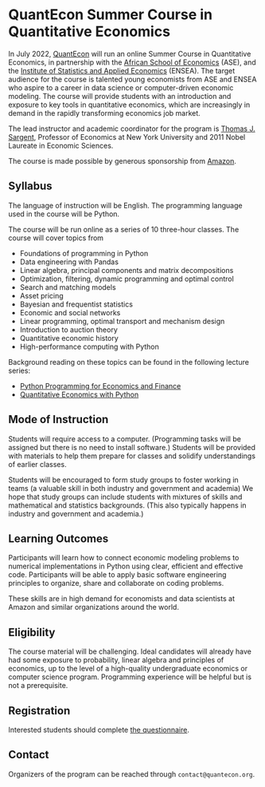 # QuantEcon Summer Course in Quantitative Economics

In July 2022, [QuantEcon](https://quantecon.org/)  will run an online Summer
Course in Quantitative Economics, in partnership with the [African School of
Economics](https://africanschoolofeconomics.com/) (ASE), and the [Institute of
Statistics and Applied Economics](https://ensea.ed.ci/en/) (ENSEA).  The
target audience for the course is talented young economists from ASE and ENSEA
who aspire to a career in data science or computer-driven economic
modeling.  The course will provide students with an introduction and exposure
to key tools in quantitative economics, which are increasingly in demand in
the rapidly transforming economics job market.

The lead instructor and academic coordinator for the program is [Thomas J.
Sargent](http://www.tomsargent.com/), Professor of Economics at New York
University and 2011 Nobel Laureate in Economic Sciences.

The course is made possible by generous sponsorship from [Amazon](https://www.amazon.com/).

## Syllabus

The language of instruction will be English.  The programming language used in
the course will be Python.

The course will be run online as a series of 10 three-hour classes.  The
course will cover topics from 

* Foundations of programming in Python
* Data engineering with Pandas
* Linear algebra, principal components and matrix decompositions
* Optimization, filtering, dynamic programming and optimal control
* Search and matching models
* Asset pricing
* Bayesian and frequentist statistics
* Economic and social networks
* Linear programming, optimal transport and mechanism design
* Introduction to auction theory
* Quantitative economic history
* High-performance computing with Python

Background reading on these topics can be found in the following lecture
series:

* [Python Programming for Economics and Finance](https://python-programming.quantecon.org/intro.html)
* [Quantitative Economics with Python](https://python.quantecon.org/intro.html)


## Mode of Instruction

Students will require access to a computer.  (Programming tasks will be
assigned but there is no need to install software.) Students will be provided
with materials to help them prepare for classes and solidify understandings of
earlier classes.  

Students will be encouraged to form study groups to foster working in teams (a
valuable skill in both industry and government and academia) We hope that
study groups can include students with mixtures of skills and mathematical and
statistics backgrounds. (This also typically happens in industry and
government and academia.)


## Learning Outcomes

Participants will learn how to connect economic modeling problems to numerical
implementations in Python using clear, efficient and effective code.
Participants will be able to apply basic software engineering principles to
organize, share and collaborate on coding problems.

These skills are in high demand for economists and data scientists at Amazon
and similar organizations around the world.

## Eligibility

The course material will be challenging.  Ideal candidates will already have
had some exposure to probability, linear algebra and principles of economics,
up to the level of a high-quality undergraduate economics or computer science
program.  Programming experience will be helpful but is not a prerequisite.

## Registration

Interested students should complete [the questionnaire](https://docs.google.com/forms/d/1lG6kDYzM58pt7lRJpY-1n5ZOn6JA3TYdWs5W_tgNgKY/edit?ts=624267e8).

## Contact

Organizers of the program can be reached through `contact@quantecon.org`.
